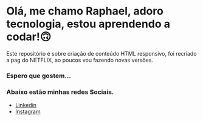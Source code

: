 # Olá, me chamo Raphael, adoro tecnologia, estou aprendendo a codar!🙃



Este repositório é sobre criação de conteúdo HTML responsivo, foi recriado a pag do NETFLIX, ao poucos vou fazendo novas versões.



### Espero que gostem...



### Abaixo estão minhas redes Sociais.



* [Linkedin](https://www.linkedin.com/in/raphael-lucas-vieira-silva-4a24ab168/)
* [Instagram](https://www.instagram.com/rvieirasilva1990/)

